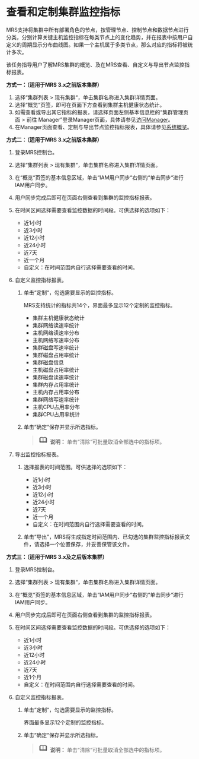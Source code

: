 # 查看和定制集群监控指标<a name="mrs_01_0515"></a>

MRS支持将集群中所有部署角色的节点，按管理节点、控制节点和数据节点进行分类，分别计算关键主机监控指标在每类节点上的变化趋势，并在报表中按用户自定义的周期显示分布曲线图。如果一个主机属于多类节点，那么对应的指标将被统计多次。

该任务指导用户了解MRS集群的概览、及在MRS查看、自定义与导出节点监控指标报表。

**方式一：（适用于MRS 3.x之前版本集群）**

1.  选择“集群列表 \> 现有集群“，单击集群名称进入集群详情页面。
2.  选择“概览“页签，即可在页面下方查看到集群主机健康状态统计。
3.  如需查看或导出其它指标的报表，请选择页面左侧基本信息栏的“集群管理页面 \> 前往 Manager”登录Manager页面，具体请参见[访问Manager](访问Manager.md)。
4.  在Manager页面查看、定制与导出节点监控指标报表，具体请参见[系统概览](系统概览.md)。

**方式二：（适用于MRS 3.x之前版本集群）**

1.  登录MRS控制台。
2.  选择“集群列表 \> 现有集群“，单击集群名称进入集群详情页面。
3.  在“概览“页签的基本信息区域，单击“IAM用户同步“右侧的“单击同步“进行IAM用户同步。
4.  用户同步完成后即可在页面右侧查看到集群的监控指标报表。
5.  在时间区间选择需要查看监控数据的时间段。可供选择的选项如下：
    -   近1小时
    -   近3小时
    -   近12小时
    -   近24小时
    -   近7天
    -   近一个月
    -   自定义：在时间范围内自行选择需要查看的时间。

6.  自定义监控指标报表。
    1.  单击“定制“，勾选需要显示的监控指标。

        MRS支持统计的指标共14个，界面最多显示12个定制的监控指标。

        -   集群主机健康状态统计
        -   集群网络读速率统计
        -   主机网络读速率分布
        -   主机网络写速率分布
        -   集群磁盘写速率统计
        -   集群磁盘占用率统计
        -   集群磁盘信息
        -   主机磁盘占用率统计
        -   集群磁盘读速率统计
        -   集群内存占用率统计
        -   主机内存占用率分布
        -   集群网络写速率统计
        -   主机CPU占用率分布
        -   集群CPU占用率统计

    2.  单击“确定“保存并显示所选指标。

        >![](public_sys-resources/icon-note.gif) **说明：** 
        >单击“清除“可批量取消全部选中的指标项。


7.  导出监控指标报表。
    1.  选择报表的时间范围。可供选择的选项如下：
        -   近1小时
        -   近3小时
        -   近12小时
        -   近24小时
        -   近7天
        -   近一个月
        -   自定义：在时间范围内自行选择需要查看的时间。

    2.  单击“导出”，MRS将生成指定时间范围内、已勾选的集群监控指标报表文件，请选择一个位置保存，并妥善保管该文件。


**方式三：（适用于MRS 3.x及之后版本集群）**

1.  登录MRS控制台。
2.  选择“集群列表 \> 现有集群“，单击集群名称进入集群详情页面。
3.  在“概览“页签的基本信息区域，单击“IAM用户同步“右侧的“单击同步“进行IAM用户同步。
4.  用户同步完成后即可在页面右侧查看到集群的监控指标报表。
5.  在时间区间选择需要查看监控数据的时间段。可供选择的选项如下：
    -   近1小时
    -   近3小时
    -   近12小时
    -   近24小时
    -   近7天
    -   近1个月
    -   自定义：在时间范围内自行选择需要查看的时间。

6.  自定义监控指标报表。
    1.  单击“定制“，勾选需要显示的监控指标。

        界面最多显示12个定制的监控指标。

    2.  单击“确定“保存并显示所选指标。

        >![](public_sys-resources/icon-note.gif) **说明：** 
        >单击“清除“可批量取消全部选中的指标项。



